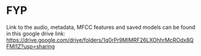 # FYP
Link to the audio, metadata, MFCC features and saved models can be found in this google drive link: https://drive.google.com/drive/folders/1q0rPr9MIMRF26LXOhhrMcROdx8QFMl1Z?usp=sharing

